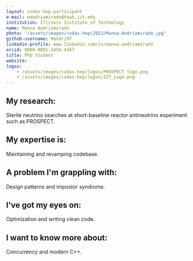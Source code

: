 ```yaml
---
layout: codas-hep-participant
e-mail: mandriamirado@hawk.iit.edu
institution: Illinois Institute of Technology
name: Manoa Andriamirado
photo: "/assets/images/codas-hep/2023/Manoa-Andriamirado.jpg"
github-username: Mandri97
linkedin-profile: www.linkedin.com/in/manoa-andriamirado
orcid: 0000-0001-5459-4367
title: PhD Student
website:
logos:
    - /assets/images/codas-hep/logos/PROSPECT_logo.png
    - /assets/images/codas-hep/logos/IIT_Logo.png
---
```


## My research:
Sterile neutrino searches at short-baseline reactor antineutrino experiment such as PROSPECT.

## My expertise is:
Maintaining and revamping codebase.

## A problem I'm grappling with:
Design patterns and impostor syndrome.

## I've got my eyes on:
Optimization and writing clean code.

## I want to know more about:
Concurrency and modern C++.
